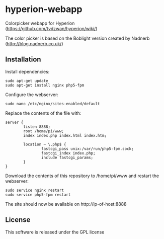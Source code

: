 hyperion-webapp
===============

Colorpicker webapp for Hyperion (https://github.com/tvdzwan/hyperion/wiki/)

The color picker is based on the Boblight version created by Nadnerb (http://blog.nadnerb.co.uk/)

## Installation
Install dependencies:
```
sudo apt-get update
sudo apt-get install nginx php5-fpm
```

Configure the webserver:
```
sudo nano /etc/nginx/sites-enabled/default
```

Replace the contents of the file with:
```
server {
        listen 8888;
        root /home/pi/www;
        index index.php index.html index.htm;

        location ~ \.php$ {
                fastcgi_pass unix:/var/run/php5-fpm.sock;
                fastcgi_index index.php;
                include fastcgi_params;
        }
}
```

Download the contents of this repository to /home/pi/www and restart the webserver:
```
sudo service nginx restart
sudo service php5-fpm restart
```

The site should now be available on http://ip-of-host:8888

## License
This software is released under the GPL license
